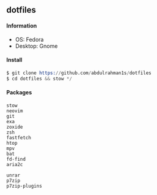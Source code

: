 ## dotfiles

#### Information
- OS: Fedora
- Desktop: Gnome

#### Install
```s
$ git clone https://github.com/abdulrahman1s/dotfiles
$ cd dotfiles && stow */
```


#### Packages
```
stow
neovim
git
exa
zoxide
zsh
fastfetch
htop
mpv
bat
fd-find
aria2c

unrar
p7zip
p7zip-plugins

```
